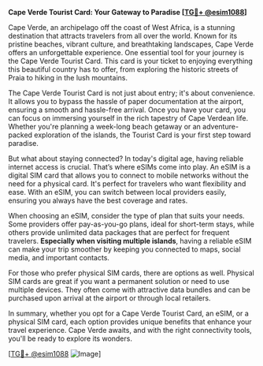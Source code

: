 **Cape Verde Tourist Card: Your Gateway to Paradise [[TG💪+ @esim1088](https://t.me/s/esim1088)]**

Cape Verde, an archipelago off the coast of West Africa, is a stunning destination that attracts travelers from all over the world. Known for its pristine beaches, vibrant culture, and breathtaking landscapes, Cape Verde offers an unforgettable experience. One essential tool for your journey is the Cape Verde Tourist Card. This card is your ticket to enjoying everything this beautiful country has to offer, from exploring the historic streets of Praia to hiking in the lush mountains.

The Cape Verde Tourist Card is not just about entry; it's about convenience. It allows you to bypass the hassle of paper documentation at the airport, ensuring a smooth and hassle-free arrival. Once you have your card, you can focus on immersing yourself in the rich tapestry of Cape Verdean life. Whether you're planning a week-long beach getaway or an adventure-packed exploration of the islands, the Tourist Card is your first step toward paradise.

But what about staying connected? In today's digital age, having reliable internet access is crucial. That’s where eSIMs come into play. An eSIM is a digital SIM card that allows you to connect to mobile networks without the need for a physical card. It's perfect for travelers who want flexibility and ease. With an eSIM, you can switch between local providers easily, ensuring you always have the best coverage and rates.

When choosing an eSIM, consider the type of plan that suits your needs. Some providers offer pay-as-you-go plans, ideal for short-term stays, while others provide unlimited data packages that are perfect for frequent travelers. **Especially when visiting multiple islands**, having a reliable eSIM can make your trip smoother by keeping you connected to maps, social media, and important contacts.

For those who prefer physical SIM cards, there are options as well. Physical SIM cards are great if you want a permanent solution or need to use multiple devices. They often come with attractive data bundles and can be purchased upon arrival at the airport or through local retailers.

In summary, whether you opt for a Cape Verde Tourist Card, an eSIM, or a physical SIM card, each option provides unique benefits that enhance your travel experience. Cape Verde awaits, and with the right connectivity tools, you'll be ready to explore its wonders. 

[[TG💪+ @esim1088](https://t.me/s/esim1088) ![Image](https://i.postimg.cc/Y0z9fWf4/image.png)]